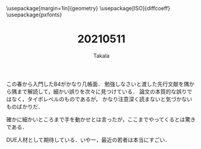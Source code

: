 ﻿---
title: 20210511
yesterday: 20210510
tomorrow: 20210512
days: 501
author: Takala
header-includes:
  - \usepackage[margin=1in]{geometry}
  - \usepackage[ISO]{diffcoeff}
  - \usepackage{pxfonts}
---



この春から入門したB4がかなり几帳面．
勉強しなさいと渡した先行文献を隅から隅まで解読して，細かい誤りを次々に見つけている．
論文の本質的な誤りではなく，タイポレベルのものであるが，
かなり注意深く読まないと気づかないものばかりだ．



確かに細かいところまで手を動かせとは言ったが，ここまでやってくるとは驚きである．



DUE人材として期待している．いやー，最近の若者は本当にすごい．

